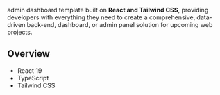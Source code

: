 admin dashboard template built on **React and Tailwind CSS**, providing developers
with everything they need to create a comprehensive, data-driven back-end,
dashboard, or admin panel solution for upcoming web projects.

## Overview

- React 19
- TypeScript
- Tailwind CSS


